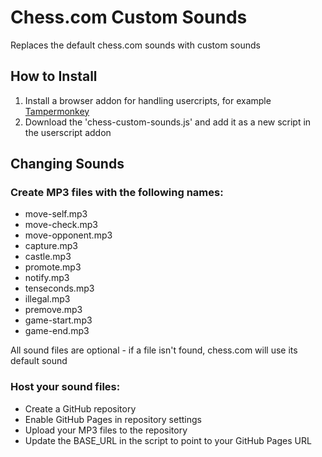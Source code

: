 # Chess.com Custom Sounds
Replaces the default chess.com sounds with custom sounds

## How to Install
1. Install a browser addon for handling usercripts, for example [Tampermonkey](https://www.tampermonkey.net/)
2. Download the 'chess-custom-sounds.js' and add it as a new script in the userscript addon

## Changing Sounds

### Create MP3 files with the following names:
- move-self.mp3
- move-check.mp3
- move-opponent.mp3
- capture.mp3 
- castle.mp3
- promote.mp3
- notify.mp3
- tenseconds.mp3
- illegal.mp3
- premove.mp3
- game-start.mp3
- game-end.mp3
  
All sound files are optional - if a file isn't found, chess.com will use its default sound


### Host your sound files:
- Create a GitHub repository
- Enable GitHub Pages in repository settings
- Upload your MP3 files to the repository
- Update the BASE_URL in the script to point to your GitHub Pages URL
